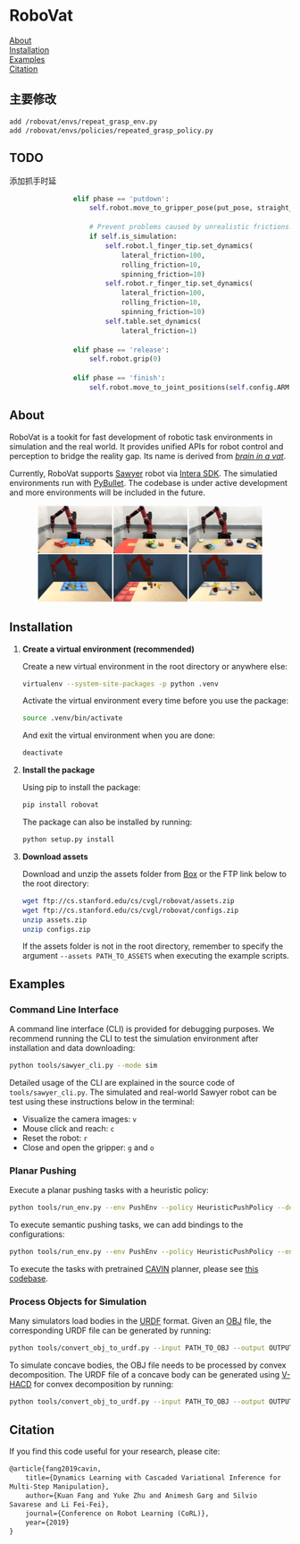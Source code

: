
# RoboVat

[About](#about)  
[Installation](#installation)  
[Examples](#examples)  
[Citation](#citation)  

## 主要修改

```
add /robovat/envs/repeat_grasp_env.py
add /robovat/envs/policies/repeated_grasp_policy.py
```

## TODO

添加抓手时延

```python
				elif phase == 'putdown':
                    self.robot.move_to_gripper_pose(put_pose, straight_line=True)

                    # Prevent problems caused by unrealistic frictions.
                    if self.is_simulation:
                        self.robot.l_finger_tip.set_dynamics(
                            lateral_friction=100,
                            rolling_friction=10,
                            spinning_friction=10)
                        self.robot.r_finger_tip.set_dynamics(
                            lateral_friction=100,
                            rolling_friction=10,
                            spinning_friction=10)
                        self.table.set_dynamics(
                            lateral_friction=1)

                elif phase == 'release':
                    self.robot.grip(0)

                elif phase == 'finish':
                    self.robot.move_to_joint_positions(self.config.ARM.OFFSTAGE_POSITIONS)
```



## About

RoboVat is a tookit for fast development of robotic task environments in simulation and the real world. It provides unified APIs for robot control and perception to bridge the reality gap. Its name is derived from [<em>brain in a vat</em>](https://en.wikipedia.org/wiki/Brain_in_a_vat).

Currently, RoboVat supports [Sawyer](https://www.rethinkrobotics.com/sawyer) robot via [Intera SDK](https://github.com/RethinkRobotics/intera_sdk). The simulatied environments run with [PyBullet](https://github.com/bulletphysics/bullet3/). The codebase is under active development and more environments will be included in the future.

<p align="center"><img width="80%" src="docs/push_env.png" /></p>

## Installation

1. **Create a virtual environment (recommended)** 

	Create a new virtual environment in the root directory or anywhere else:
	```bash
	virtualenv --system-site-packages -p python .venv
	```

	Activate the virtual environment every time before you use the package:
	```bash
	source .venv/bin/activate
	```

	And exit the virtual environment when you are done:
	```bash
	deactivate
	```

2. **Install the package** 

  	Using pip to install the package:
	```bash
	pip install robovat
	```

  	The package can also be installed by running:
	```bash
	python setup.py install
	```

3. **Download assets** 

	Download and unzip the assets folder from [Box](https://app.box.com/s/decsiq52cg6w6898ukl60ylmi7gqv2qr) or the FTP link below to the root directory:
	```bash
	wget ftp://cs.stanford.edu/cs/cvgl/robovat/assets.zip
	wget ftp://cs.stanford.edu/cs/cvgl/robovat/configs.zip
	unzip assets.zip
	unzip configs.zip
	```

	If the assets folder is not in the root directory, remember to specify the 
	argument `--assets PATH_TO_ASSETS` when executing the example scripts.

## Examples

### Command Line Interface

A command line interface (CLI) is provided for debugging purposes. We recommend running the CLI to test the simulation environment after installation and data downloading: 
```bash
python tools/sawyer_cli.py --mode sim
```

Detailed usage of the CLI are explained in the source code of `tools/sawyer_cli.py`. The simulated and real-world Sawyer robot can be test using these instructions below in the terminal:
* Visualize the camera images: `v`
* Mouse click and reach: `c`
* Reset the robot: `r`
* Close and open the gripper: `g` and `o`

### Planar Pushing

Execute a planar pushing tasks with a heuristic policy:
```bash
python tools/run_env.py --env PushEnv --policy HeuristicPushPolicy --debug 1
```

To execute semantic pushing tasks, we can add bindings to the configurations:
```bash
python tools/run_env.py --env PushEnv --policy HeuristicPushPolicy --env_config configs/envs/push_env.yaml --policy_config configs/policies/heuristic_push_policy.yaml --config_bindings "{'TASK_NAME':'crossing','LAYOUT_ID':0}" --debug 1
```

To execute the tasks with pretrained [CAVIN](http://pair.stanford.edu/cavin/) planner, please see [this codebase](https://github.com/stanfordvl/cavin).

### Process Objects for Simulation

Many simulators load bodies in the [URDF](http://wiki.ros.org/urdf/XML) format. Given an [OBJ](https://en.wikipedia.org/wiki/Wavefront_.obj_file) file, the corresponding URDF file can be generated by running:
```bash
python tools/convert_obj_to_urdf.py --input PATH_TO_OBJ --output OUTPUT_DIR
```

To simulate concave bodies, the OBJ file needs to be processed by convex decomposition. The URDF file of a concave body can be generated using [V-HACD](https://github.com/kmammou/v-hacd/) for convex decomposition by running:
```bash
python tools/convert_obj_to_urdf.py --input PATH_TO_OBJ --output OUTPUT_DIR --decompose 1
```

## Citation

If you find this code useful for your research, please cite:
```
@article{fang2019cavin, 
    title={Dynamics Learning with Cascaded Variational Inference for Multi-Step Manipulation},
    author={Kuan Fang and Yuke Zhu and Animesh Garg and Silvio Savarese and Li Fei-Fei}, 
    journal={Conference on Robot Learning (CoRL)}, 
    year={2019} 
}
```

